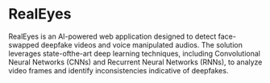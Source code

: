 # RealEyes
RealEyes is an AI-powered web application designed to detect face-swapped deepfake videos and voice manipulated audios. The solution leverages state-ofthe-art deep learning techniques, including Convolutional Neural Networks (CNNs) and Recurrent Neural Networks (RNNs), to analyze video frames and identify inconsistencies indicative of deepfakes. 
